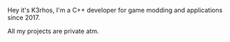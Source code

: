 Hey it's K3rhos, I'm a C++ developer for game modding and applications since 2017.

All my projects are private atm.
